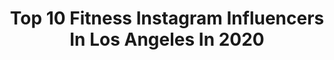 ---
title: Top 10 Fitness Instagram Influencers In Los Angeles In 2020
description: >-
  Find top fitness Instagram influencers in Los Angeles in 2020. Most popular hashtags: #fitness #love #losangeles #workout.
platform: Instagram
profiles:
  - username: "monti_wheeler"
    fullname: >-
      Monti Wheeler
    location: "United States"
    followers: 42859
    engagement: 257
    commentsToLikes: 0.068175
    avatar: "https://scontent-lht6-1.cdninstagram.com/v/t51.2885-19/s320x320/79739283_579074389542406_4027175556813422592_n.jpg?_nc_ht=scontent-lht6-1.cdninstagram.com&_nc_ohc=UdeSXax23MoAX_vyngP&oh=5c304141bfde0f8078688e5456240382&oe=5EBC7B59"
    verified: false
    hashtags: "#happymonday, #myfabletics, #moveinfabletics"
  - username: "inspire_people"
    fullname: >-
      Jonathan Albrecht
    location: "United States"
    followers: 3695
    engagement: 1488
    commentsToLikes: 0.053076
    avatar: "https://scontent-lhr8-1.cdninstagram.com/v/t51.2885-19/11850422_1084502571642602_1962875248_a.jpg?_nc_ht=scontent-lhr8-1.cdninstagram.com&_nc_ohc=Ib_ZScm3qxgAX-4x_3O&oh=4110cdba19c6bea8383b35b639925cdc&oe=5EBB3377"
    verified: false
    hashtags: "#jonathangetsyounger, #orangetheoryfitness"
  - username: "boldaslauren"
    fullname: >-
      lauren trenkle
    location: "United States"
    followers: 5331
    engagement: 752
    commentsToLikes: 0.051560
    avatar: "https://scontent-lhr8-1.cdninstagram.com/v/t51.2885-19/s320x320/80900696_2315024695455304_8125807626991697920_n.jpg?_nc_ht=scontent-lhr8-1.cdninstagram.com&_nc_ohc=Pk_D8Edwo7oAX_s91du&oh=b0173c6530857203dcb8b712f1330e79&oe=5EB9E2F8"
    verified: false
    hashtags: "#sponsored, #stayvital, #ad, #vitalinfluencer"
  - username: "julianaaugusto"
    fullname: >-
      Juliana Augusto
    location: "United States"
    followers: 24765
    engagement: 175
    commentsToLikes: 0.025075
    avatar: "https://scontent-amt2-1.cdninstagram.com/v/t51.2885-19/s320x320/78774175_2495234370690656_6383547142572605440_n.jpg?_nc_ht=scontent-amt2-1.cdninstagram.com&_nc_ohc=ksL2hYUej3cAX_4SFko&oh=f4ae625c3416d135e587fbf06a027306&oe=5EB01577"
    verified: false
    hashtags: "#womenempowerment, #temple, #betocarrero, #rundisney"
  - username: "airin_avery"
    fullname: >-
      Airin Avery, MS, NASM CPT
    location: "United States"
    followers: 15181
    engagement: 307
    commentsToLikes: 0.053898
    avatar: "https://scontent-ams4-1.cdninstagram.com/v/t51.2885-19/s320x320/26072274_2030254833923621_8935660673141047296_n.jpg?_nc_ht=scontent-ams4-1.cdninstagram.com&_nc_ohc=wnp6AQanLroAX82j5bl&oh=9aa169292314478aa2657dff584f1333&oe=5E86F477"
    verified: false
    hashtags: "#npcbikinicompetitor, #uclabruins, #npcbikini, #mobilitywork"
  - username: "livehappii"
    fullname: >-
      Tori Franklin
    location: "United States"
    followers: 8689
    engagement: 813
    commentsToLikes: 0.026551
    avatar: "https://scontent-lhr8-1.cdninstagram.com/v/t51.2885-19/s320x320/37921379_2174822012794123_4302156216555012096_n.jpg?_nc_ht=scontent-lhr8-1.cdninstagram.com&_nc_ohc=gWEFZ1gJnHoAX8xJLFp&oh=b05eedbd0f79268b42d49ca3078151ba&oe=5EC8738F"
    verified: false
    hashtags: "#melanin, #smile, #tattoos, #washyahands"
  - username: "tonyandersontv"
    fullname: >-
      Tony Anderson
    location: "United States"
    followers: 17871
    engagement: 344
    commentsToLikes: 0.166137
    avatar: "https://scontent-lhr8-1.cdninstagram.com/v/t51.2885-19/s320x320/90811417_2600844490184577_5558452511620202496_n.jpg?_nc_ht=scontent-lhr8-1.cdninstagram.com&_nc_ohc=s7heeQW7GyEAX-rWO3W&oh=164a7dca66eaa9cb04fa2a31b430a6d5&oe=5EBA61DE"
    verified: false
    hashtags: "#superbowl, #mahomes, #jayz, #mamba"
  - username: "drmarkcheng"
    fullname: >-
      Dr. Mark Cheng
    location: "United States"
    followers: 15521
    engagement: 134
    commentsToLikes: 0.040900
    avatar: "https://scontent-ams4-1.cdninstagram.com/v/t51.2885-19/s320x320/53716610_833419343662268_968110393299828736_n.jpg?_nc_ht=scontent-ams4-1.cdninstagram.com&_nc_ohc=7dPzc8QZpjAAX-97jAx&oh=e17e5ddf737362089128709bbef61552&oe=5E8A01EC"
    verified: false
    hashtags: "#vision, #neurology, #humanperformance, #longevity"
  - username: "sarah_allthingsoutdoors"
    fullname: >-
      S A R A H️️
    location: "United States"
    followers: 37179
    engagement: 411
    commentsToLikes: 0.067056
    avatar: "https://scontent-lhr8-1.cdninstagram.com/v/t51.2885-19/s320x320/92265340_2594877457421374_3286729169282531328_n.jpg?_nc_ht=scontent-lhr8-1.cdninstagram.com&_nc_ohc=ZGS8xlBXlaQAX_fn1a7&oh=3e85eda8b3a6c2e58ab0e587cbfc447a&oe=5EBA33B5"
    verified: false
    hashtags: "#sunsethunter, #selfquarantine, #girlsgang, #stayhomestaysafe"
  - username: "beyondcasualb"
    fullname: >-
      Bianca Cortez ❥
    location: "United States"
    followers: 202343
    engagement: 159
    commentsToLikes: 0.040147
    avatar: "https://scontent-lhr8-1.cdninstagram.com/v/t51.2885-19/s320x320/52426221_333229063962375_1675113455339700224_n.jpg?_nc_ht=scontent-lhr8-1.cdninstagram.com&_nc_ohc=OnlwKFpT-D4AX8YfOF9&oh=79d0f8c7e3a35ec263a218df60086bdb&oe=5EBB1CA3"
    verified: false
    hashtags: "#todaysatkins, #liketkit, #ad, #simplyu"
---